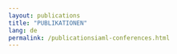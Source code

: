 ```yaml
---
layout: publications
title: "PUBLIKATIONEN"
lang: de
permalink: /publicationsiaml-conferences.html
---
```


